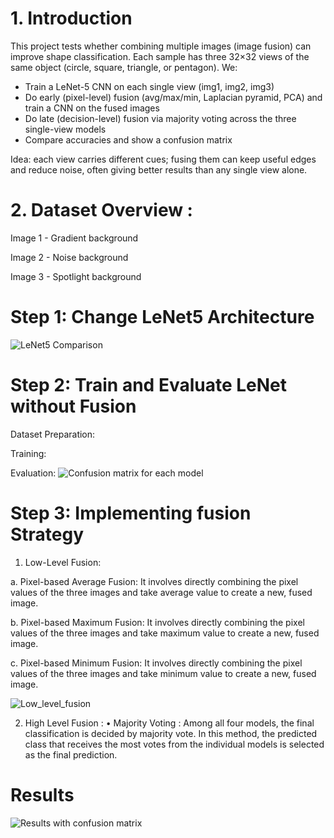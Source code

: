 # 1. Introduction

This project tests whether combining multiple images (image fusion) can improve
shape classification. Each sample has three 32×32 views of the same object
(circle, square, triangle, or pentagon). We:

- Train a LeNet-5 CNN on each single view (img1, img2, img3)
- Do early (pixel-level) fusion (avg/max/min, Laplacian pyramid, PCA) and train a CNN on the fused images
- Do late (decision-level) fusion via majority voting across the three single-view models
- Compare accuracies and show a confusion matrix

Idea: each view carries different cues; fusing them can keep useful edges and reduce noise,
often giving better results than any single view alone.

# 2. Dataset Overview :

Image 1 - Gradient background

Image 2 - Noise background

Image 3 - Spotlight background

# Step 1: Change LeNet5 Architecture
![LeNet5 Comparison](https://github.com/user-attachments/assets/255e6c14-4bd1-4f8c-aa58-adcf8df4a693)


# Step 2: Train and Evaluate LeNet without Fusion
Dataset Preparation:

Training:

Evaluation:
![Confusion matrix for each model](https://github.com/user-attachments/assets/0561569b-5481-4dd7-bfab-b96525fbd83d)

# Step 3: Implementing fusion Strategy
1. Low-Level Fusion:

a. Pixel-based Average Fusion: It involves directly combining the pixel values of the three images and take average value to create a new, fused image.

b. Pixel-based Maximum Fusion: It involves directly combining the pixel values of the three images and take maximum value to create a new, fused image.

c. Pixel-based Minimum Fusion: It involves directly combining the pixel values of the three images and take minimum value to create a new, fused image.

![Low_level_fusion](https://github.com/user-attachments/assets/1cdf2c16-b48d-4e64-b826-dbdf7760794b)

2. High Level Fusion : • Majority Voting : Among all four models, the final classification is decided by majority vote. In this method, the predicted class that receives the most votes from the individual models is selected as the final prediction.

# Results
![Results with confusion matrix](https://github.com/user-attachments/assets/98f2dd6e-a350-47dc-a23d-1a2ee7e347e3)


